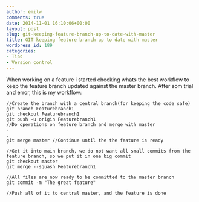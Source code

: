 ```yaml
---
author: emilw
comments: true
date: 2014-11-01 16:10:06+00:00
layout: post
slug: git-keeping-feature-branch-up-to-date-with-master
title: GIT keeping feature branch up to date with master
wordpress_id: 189
categories:
- Tips
- Version control
---
```


When working on a feature i started checking whats the best workflow to keep the feature branch updated against the master branch.
After som trial and error, this is my workflow:

    //Create the branch with a central branch(for keeping the code safe)
    git branch Featurebranch1
    git checkout Featurebranch1
    git push -u origin Featurebranch1
    //Do operations on feature branch and merge with master
    .
    .
    git merge master //Continue until the the feature is ready

    //Get it into main branch, we do not want all small commits from the feature branch, so we put it in one big commit
    git checkout master
    git merge --squash Featurebranch1

    //All files are now ready to be committed to the master branch
    git commit -m "The great feature"

    //Push all of it to central master, and the feature is done
